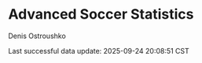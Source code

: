 # Advanced Soccer Statistics
Denis Ostroushko

<!-- gfm -->

Last successful data update: 2025-09-24 20:08:51 CST
